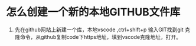 # 怎么创建一个新的本地GITHUB文件库
1. 先在github网站上新建一个库，本地vscode ,ctrl+shift+p 输入GIT找到git 克隆命令，从github复制code下https地址，填到vscode克隆地址，打开。

